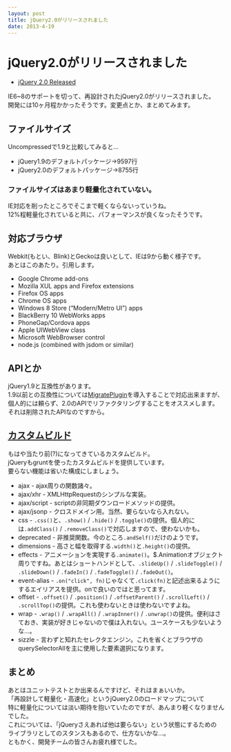 ```yaml
---
layout: post
title: jQuery2.0がリリースされました
date: 2013-4-19
---
```


# jQuery2.0がリリースされました

- [jQuery 2.0 Released](http://blog.jquery.com/2013/04/18/jquery-2-0-released/)

IE6~8のサポートを切って、再設計されたjQuery2.0がリリースされました。  
開発には10ヶ月程かかったそうです。変更点とか、まとめてみます。  

## ファイルサイズ

Uncompressedで1.9と比較してみると…  

- jQuery1.9のデフォルトパッケージ→9597行
- jQuery2.0のデフォルトパッケージ→8755行

### ファイルサイズはあまり軽量化されていない。  

IE対応を削ったところでそこまで軽くならないっていうね。  
12%程軽量化されていると共に、パフォーマンスが良くなったそうです。  

## 対応ブラウザ

Webkit(もとい、Blink)とGeckoは良いとして、IEは9から動く様子です。  
あとはこのあたり。引用します。  

- Google Chrome add-ons
- Mozilla XUL apps and Firefox extensions
- Firefox OS apps
- Chrome OS apps
- Windows 8 Store (“Modern/Metro UI”) apps
- BlackBerry 10 WebWorks apps
- PhoneGap/Cordova apps
- Apple UIWebView class
- Microsoft WebBrowser control
- node.js (combined with jsdom or similar)

## APIとか

jQuery1.9と互換性があります。  
1.9以前との互換性については[MigratePlugin](https://github.com/jquery/jquery-migrate/#readme)を導入することで対応出来ますが、  
個人的には頼らず、2.0のAPIでリファクタリングすることをオススメします。  
それは削除されたAPIなのですから。  

## [カスタムビルド](https://github.com/jquery/jquery/#how-to-build-your-own-jquery)

もはや当たり前(?)になってきているカスタムビルド。  
jQueryもgruntを使ったカスタムビルドを提供しています。  
要らない機能は省いた構成にしましょう。  

- ajax - ajax周りの関数諸々。
- ajax/xhr - XMLHttpRequestのシンプルな実装。
- ajax/script - scriptの非同期ダウンロードメソッドの提供。
- ajax/jsonp - クロスドメイン用。当然、要らないなら入れない。
- css - `.css()`と、`.show()` / `.hide()` / `.toggle()`の提供。個人的には`.addClass()` / `.removeClass()`で対応しますので、使わないかも。
- deprecated - 非推奨関数。今のところ`.andSelf()`だけのようです。
- dimensions - 高さと幅を取得する`.width()`と`.height()`の提供。
- effects - アニメーションを実現する`.animate()`。$.Animationオブジェクト周りですね。あとはショートハンドとして、`.slideUp()` / `.slideToggle()` / `.slideDown()` / `.fadeIn()` / `.fadeToggle()` / `.fadeOut()`。
- event-alias - `.on("click", fn)`じゃなくて`.click(fn)`と記述出来るようにするエイリアスを提供。onで良いのではと思ってます。
- offset - `.offset()` / `.position()` / `.offsetParent()` / `.scrollLeft()` / `.scrollTop()`の提供。これも使わないときは使わないですよね。
- wrap - `.wrap()` / `.wrapAll()` / `.wrapInner()` / `.unwrap()`の提供。便利はさておき、実装が好きじゃないので僕は入れない。ユースケースも少ないような…。
- sizzle - 言わずと知れたセレクタエンジン。これを省くとブラウザのquerySelectorAllを主に使用した要素選択になります。  

## まとめ

あとはユニットテストとか出来るんですけど、それはまぁいいか。  
「再設計して軽量化・高速化」というjQuery2.0のロードマップについて  
特に軽量化については淡い期待を抱いていたのですが、あんまり軽くなりませんでした。  
これについては、「jQueryさえあれば他は要らない」という状態にするための  
ライブラリとしてのスタンスもあるので、仕方ないかな…。  
ともかく、開発チームの皆さんお疲れ様でした。  